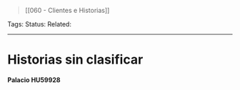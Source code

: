 > [[060 - Clientes e Historias]]

Tags: 
Status: 
Related: 

___
# Historias sin clasificar

#### Palacio HU59928


